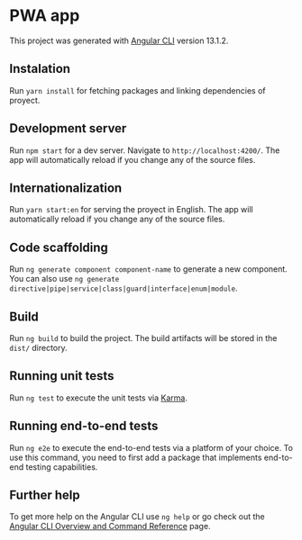 # PWA app

This project was generated with [Angular CLI](https://github.com/angular/angular-cli) version 13.1.2.

## Instalation

Run `yarn install` for fetching packages and linking dependencies of proyect.

## Development server

Run `npm start` for a dev server. Navigate to `http://localhost:4200/`. The app will automatically reload if you change any of the source files.

## Internationalization

Run `yarn start:en` for serving the proyect in English. The app will automatically reload if you change any of the source files.

## Code scaffolding

Run `ng generate component component-name` to generate a new component. You can also use `ng generate directive|pipe|service|class|guard|interface|enum|module`.

## Build

Run `ng build` to build the project. The build artifacts will be stored in the `dist/` directory.

## Running unit tests

Run `ng test` to execute the unit tests via [Karma](https://karma-runner.github.io).

## Running end-to-end tests

Run `ng e2e` to execute the end-to-end tests via a platform of your choice. To use this command, you need to first add a package that implements end-to-end testing capabilities.

## Further help

To get more help on the Angular CLI use `ng help` or go check out the [Angular CLI Overview and Command Reference](https://angular.io/cli) page.
